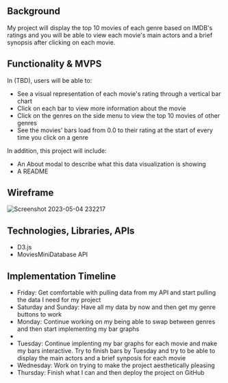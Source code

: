 <h2>Background</h1>

My project will display the top 10 movies of each genre based on IMDB's ratings 
and you will be able to view each movie's main actors and a brief synopsis after 
clicking on each movie. 


<h2>Functionality & MVPS</h2>

In (TBD), users will be able to:
<ul>
    <li>See a visual representation of each movie's rating through a vertical bar chart</li>
    <li>Click on each bar to view more information about the movie</li>
    <li>Click on the genres on the side menu to view the top 10 movies of other genres</li>
    <li>See the movies' bars load from 0.0 to their rating at the start of every time you click on a genre</li>
</ul>

In addition, this project will include:
<ul>
    <li>An About modal to describe what this data visualization is showing</li>
    <li>A README</li>
</ul>

<h2>Wireframe</h2>

![Screenshot 2023-05-04 232217](https://user-images.githubusercontent.com/126521511/236371400-36e5e508-2eca-4e63-b7f2-ec9ddf9e5284.png)

<h2>Technologies, Libraries, APIs</h2>
<ul>
    <li>D3.js</li>
    <li>MoviesMiniDatabase API</li>
</ul>

<h2>Implementation Timeline</h2>
<ul>
    <li>Friday: Get comfortable with pulling data from my API and start pulling the data I need for my project</li>
    <li>Saturday and Sunday: Have all my data by now and then get my genre buttons to work</li> 
    <li>Monday: Continue working on my being able to swap between genres and then start implementing my bar graphs<li>
    <li>Tuesday: Continue implenting my bar graphs for each movie and make my bars interactive. Try to finish bars by Tuesday and try to be able to display the main actors and a brief synposis for each movie</li>
    <li>Wednesday: Work on trying to make the project aesthetically pleasing</li>
    <li>Thursday: Finish what I can and then deploy the project on GitHub</li>
</ul>
